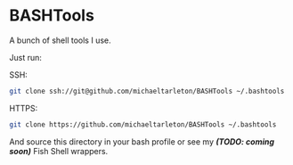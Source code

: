 # BASHTools
A bunch of shell tools I use.

Just run: 

SSH:

```bash
git clone ssh://git@github.com/michaeltarleton/BASHTools ~/.bashtools
```

HTTPS:

```bash
git clone https://github.com/michaeltarleton/BASHTools ~/.bashtools
```

And source this directory in your bash profile or see my ___(TODO: coming soon)___ Fish Shell wrappers.
